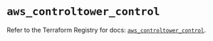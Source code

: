 # `aws_controltower_control`

Refer to the Terraform Registry for docs: [`aws_controltower_control`](https://registry.terraform.io/providers/hashicorp/aws/5.51.1/docs/resources/controltower_control).
